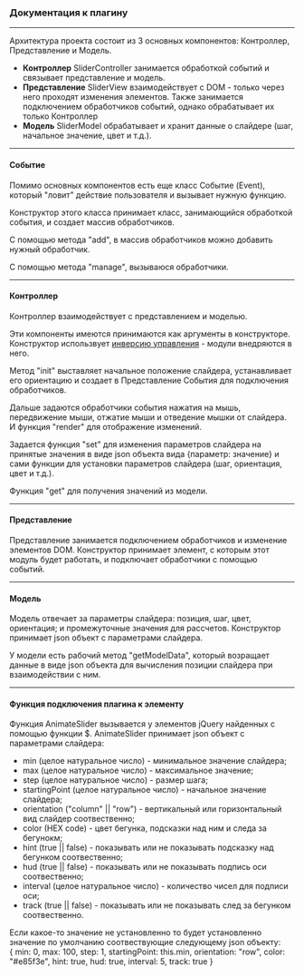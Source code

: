 <p>
<h3>Документация к плагину</h3>
<hr>
Архитектура проекта состоит из 3 основных компонентов: Контроллер, Представление и Модель.
<ul>
<li><b>Контроллер</b> SliderController занимается обработкой событий и связывает представление и модель.</li>
<li><b>Представление</b> SliderView взаимодействует с DOM - только через него проходят изменения элементов. Также занимается подключением обработчиков событий, однако обрабатывает их только Контроллер</li>
<li><b>Модель</b> SliderModel обрабатывает и хранит данные о слайдере (шаг, начальное значение, цвет и т.д.).</li>
</ul>
</p>

<hr>

<p>
<h4>Событие</h4>
Помимо основных компонентов есть еще класс Событие (Event), который "ловит" действие пользователя и вызывает нужную функцию.

Конструктор этого класса принимает класс, занимающийся обработкой события, и создает массив обработчиков.

С помощью метода "add", в массив обработчиков можно добавить нужный обработчик.

С помощью метода "manage", вызываюся обработчики.
</p>

<hr>

<p>
<h4>Контроллер</h4>
Контроллер взаимодействует с представлением и моделью.

Эти компоненты имеются принимаются как аргументы в конструкторе. Конструктор использвует <a href="https://en.wikipedia.org/wiki/Inversion_of_control#Background">инверсию управления</a> - модули внедряются в него.

Метод "init" выставляет начальное положение слайдера, устанавливает его ориентацию и создает в Представление События для подключения обработчиков.

Дальше задаются обработчики события нажатия на мышь, передвижение мыши, отжатие мыши и отведение мышки от слайдера. И функция "render" для отображение изменений.

Задается функция "set" для изменения параметров слайдера на принятые значения в виде json объекта вида {параметр: значение} и сами функции для установки параметров слайдера (шаг, ориентация, цвет и т.д.).

Функция "get" для получения значений из модели.
</p>

<hr>

<p>
<h4>Представление</h4>
Представление занимается подключением обработчиков и изменение элементов DOM.
Конструктор принимает элемент, с которым этот модуль будет работать, и подключает обработчики с помощью событий.
</p>

<hr>

<p>
<h4>Модель</h4>
Модель отвечает за параметры слайдера: позиция, шаг, цвет, ориентация; и промежуточные значения для рассчетов.
Конструктор принимает json объект с параметрами слайдера.

У модели есть рабочий метод "getModelData", который возращает данные в виде json объекта для вычисления позиции слайдера при взаимодействии с ним.
</p>

<hr>

<p>
<h4>Функция подключения плагина к элементу</h4>
Функция AnimateSlider вызывается у элементов jQuery найденных с помощью функции $. AnimateSlider принимает json объект с параметрами слайдера:
<ul>
	<li>min (целое натуральное число) - минимальное значение слайдера;</li>
	<li>max (целое натуральное число) - максимальное значение;</li>
	<li>step (целое натуральное число) - размер шага;</li>
	<li>startingPoint (целое натуральное число) - начальное значение слайдера;</li>
	<li>orientation ("column" || "row") - вертикальный или горизонтальный вид слайдер соотвественно;</li>
	<li>color (HEX code) - цвет бегунка, подсказки над ним и следа за бегунокм;</li>
	<li>hint (true || false) - показывать или не показывать подсказку над бегунком соотвественно;</li>
	<li>hud (true || false) - показывать или не показывать подпись оси соотвественно;</li>
	<li>interval (целое натуральное число) - количество чисел для подписи оси;</li>
	<li>track (true || false) - показывать или не показывать след за бегунком соотвественно.</li>
</ul>
Если какое-то значение не установленно то будет установленно значение по умолчанию соотвествующие следующему json объекту: <br>
{
	min: 0,
	max: 100,
	step: 1,
	startingPoint: this.min,
	orientation: "row",
	color: "#e85f3e",
	hint: true,
	hud: true,
	interval: 5,
	track: true
}
</p>